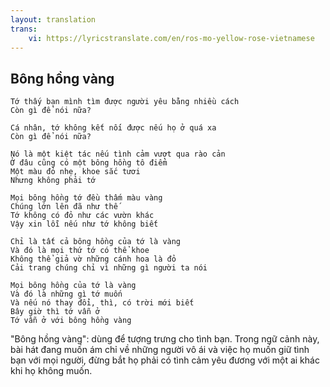 ```yaml
---
layout: translation
trans:
    vi: https://lyricstranslate.com/en/ros-mo-yellow-rose-vietnamese
---
```

## Bông hồng vàng
```
Tớ thấy bạn mình tìm được người yêu bằng nhiều cách
Còn gì để nói nữa?

Cá nhân, tớ không kết nối được nếu họ ở quá xa
Còn gì để nói nữa?

Nó là một kiệt tác nếu tình cảm vượt qua rào cản
Ở đâu cũng có một bông hồng tô điểm
Một màu đỏ nhẹ, khoe sắc tươi
Nhưng không phải tớ

Mọi bông hồng tớ đều thấm màu vàng
Chúng lớn lên đã như thế
Tớ không có đỏ như các vườn khác
Vậy xin lỗi nếu như tớ không biết

Chỉ là tất cả bông hồng của tớ là vàng
Và đó là mọi thứ tớ có thể khoe
Không thể giả vờ những cánh hoa là đỏ
Cải trang chúng chỉ vì những gì người ta nói

Mọi bông hồng của tớ là vàng
Và đó là những gì tớ muốn
Và nếu nó thay đổi, thì, có trời mới biết
Bây giờ thì tớ vẫn ở
Tớ vẫn ở với bông hồng vàng
```

"Bông hồng vàng": dùng để tượng trưng cho tình bạn. Trong ngữ cảnh này, bài hát đang muốn ám chỉ về những người vô ái và việc họ muốn giữ tình bạn với mọi người, đừng bắt họ phải có tình cảm yêu đương với một ai khác khi họ không muốn.